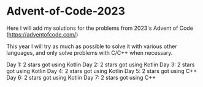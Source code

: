 # Advent-of-Code-2023

Here I will add my solutions for the problems from 2023's Advent of Code (https://adventofcode.com/)

This year I will try as much as possible to solve it with various other languages, and only solve problems with C/C++ when necessary.

Day 1: 2 stars got using Kotlin
Day 2: 2 stars got using Kotlin
Day 3: 2 stars got using Kotlin
Day 4: 2 stars got using Kotlin
Day 5: 2 stars got using C++
Day 6: 2 stars got using Kotlin
Day 7: 2 stars got using C++